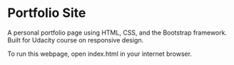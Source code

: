 # Portfolio Site
A personal portfolio page using HTML, CSS, and the Bootstrap framework.  Built for Udacity course on responsive design.

To run this webpage, open index.html in your internet browser.
